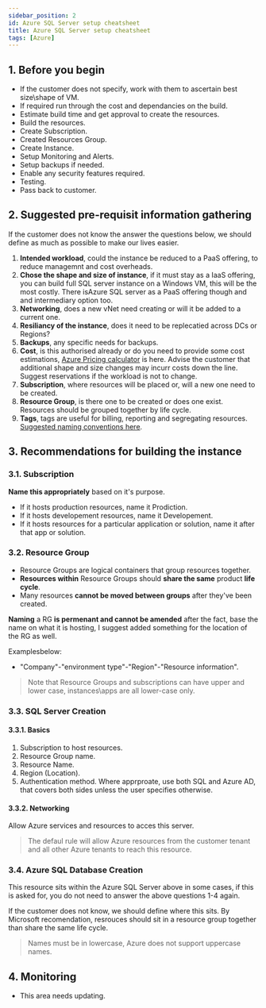 ```yaml
---
sidebar_position: 2
id: Azure SQL Server setup cheatsheet
title: Azure SQL Server setup cheatsheet
tags: [Azure]
---
```


## 1. Before you begin

- If the customer does not specify, work with them to ascertain best size\shape of VM.
- If required run through the cost and dependancies on the build.
- Estimate build time and get approval to create the resources.
- Build the resources.
- Create Subscription.
- Created Resources Group.
- Create Instance.
- Setup Monitoring and Alerts.
- Setup backups if needed.
- Enable any security features required.
- Testing.
- Pass back to customer.

## 2. Suggested pre-requisit information gathering

If the customer does not know the answer the questions below, we should define as much as possible to make our lives easier.

1. **Intended workload**, could the instance be reduced to a PaaS offering, to reduce managemnt and cost overheads.
2. **Chose the shape and size of instance**, if it must stay as a IaaS offering, you can build full SQL server instance on a Windows VM, this will be the most costly. There isAzure SQL server as a PaaS offering though and and intermediary option too.
3. **Networking**, does a new vNet need creating or will it be added to a current one.
4. **Resiliancy of the instance**, does it need to be replecatied across DCs or Regions?
5. **Backups**, any specific needs for backups.
6. **Cost**, is this authorised already or do you need to provide some cost estimations, [Azure Pricing calculator](https://azure.microsoft.com/en-gb/pricing/calculator/) is here. Advise the customer that additional shape and size changes may incurr costs down the line. Suggest reservations if the workload is not to change.
7. **Subscription**, where resources will be placed or, will a new one need to be created.
8. **Resource Group**, is there one to be created or does one exist. Resources should be grouped together by life cycle.
9. **Tags**, tags are useful for billing, reporting and segregating resources. [Suggested naming conventions here](https://docs.microsoft.com/en-us/azure/cloud-adoption-framework/decision-guides/resource-tagging/?toc=%2Fazure%2Fazure-resource-manager%2Fmanagement%2Ftoc.json).

## 3. Recommendations for building the instance

### 3.1. Subscription

**Name this appropriately** based on it's purpose.

- If it hosts production resources, name it Prodiction.
- If it hosts developement resources, name it Developement.
- If it hosts resources for a particular application or solution, name it after that app or solution.

### 3.2. Resource Group

- Resource Groups are logical containers that group resources together.
- **Resources within** Resource Groups should **share the same** product **life cycle**.
- Many resources **cannot be moved between groups** after they've been created.

**Naming** a RG **is permenant and cannot be amended** after the fact, base the name on what it is hosting, I suggest added something for the location of the RG as well.

Examplesbelow:

-  "Company"-"environment type"-"Region"-"Resource information".

> Note that Resource Groups and subscriptions can have upper and lower case, instances\apps are all lower-case only.

###  3.3. SQL Server Creation

#### 3.3.1. Basics

1. Subscription to host resources.
2. Resource Group name.
3. Resource Name.
4. Region (Location).
5. Authentication method. Where apprproate, use both SQL and Azure AD, that covers both sides unless the user specifies otherwise.

#### 3.3.2. Networking

Allow Azure services and resources to acces this server.

> The defaul rule will allow Azure resources from the customer tenant and all other Azure tenants to reach this resource.

### 3.4. Azure SQL Database Creation

This resource sits within the Azure SQL Server above in some cases, if this is asked for, you do not need to answer the above questions 1-4 again.

If the customer does not know, we should define where this sits. By Microsoft recomendation, resrouces should sit in a resource group together than share the same life cycle.

> Names must be in lowercase, Azure does not support uppercase names.

## 4. Monitoring

- This area needs updating.